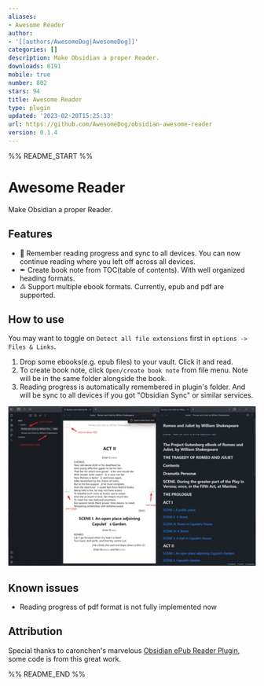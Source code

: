 ```yaml
---
aliases:
- Awesome Reader
author:
- '[[authors/AwesomeDog|AwesomeDog]]'
categories: []
description: Make Obsidian a proper Reader.
downloads: 8191
mobile: true
number: 802
stars: 94
title: Awesome Reader
type: plugin
updated: '2023-02-20T15:25:33'
url: https://github.com/AwesomeDog/obsidian-awesome-reader
version: 0.1.4
---
```


%% README_START %%

# Awesome Reader

Make Obsidian a proper Reader.

## Features

- 💾 Remember reading progress and sync to all devices. You can now continue reading where you left off across all
  devices.
- ✒ Create book note from TOC(table of contents). With well organized heading formats.
- ♳ Support multiple ebook formats. Currently, epub and pdf are supported.

## How to use

You may want to toggle on `Detect all file extensions` first in `options -> Files & Links`.

1. Drop some ebooks(e.g. epub files) to your vault. Click it and read.
2. To create book note, click `Open/create book note` from file menu. Note will be in the same folder alongside the
   book.
3. Reading progress is automatically remembered in plugin's folder. And will be sync to all devices if you got "Obsidian
   Sync" or similar services.

![](https://raw.githubusercontent.com/AwesomeDog/obsidian-awesome-reader/HEAD/resources/img1.png)

## Known issues

- Reading progress of pdf format is not fully implemented now

## Attribution

Special thanks to caronchen's
marvelous [Obsidian ePub Reader Plugin](https://github.com/caronchen/obsidian-epub-plugin),
some code is from this great work.


%% README_END %%